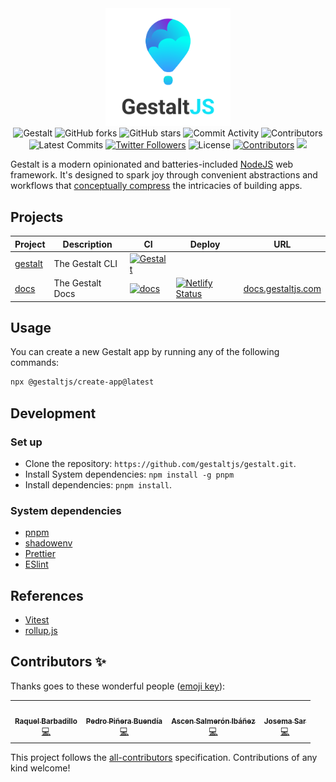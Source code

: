 <div align="center">
  <img src="assets/header.png" width="200"/>
  <br/>
  <img src="https://github.com/gestaltjs/gestalt/workflows/Gestalt/badge.svg" alt="Gestalt">
  <img src="https://img.shields.io/github/forks/gestaltjs/gestalt?style=flat-square" alt="GitHub forks">
  <img src="https://img.shields.io/github/stars/gestaltjs/gestalt?style=flat-square" alt="GitHub stars">
  <img src="https://img.shields.io/github/commit-activity/w/gestaltjs/gestalt?style=flat-square" alt="Commit Activity">
  <img src="https://img.shields.io/github/contributors/gestaltjs/gestalt?style=flat-square" alt="Contributors">
  <img src="https://img.shields.io/github/commits-since/gestaltjs/gestalt/latest?style=flat-square" alt="Latest Commits">
  <a href="http://twitter.com/gestaltjs"><img src="https://img.shields.io/twitter/follow/gestaltjs?style=flat-square" alt="Twitter Followers"></a>
  <img src="https://img.shields.io/github/license/gestaltjs/gestalt?style=flat-square" alt="License">
  <a href="#contributors-"><img src="https://img.shields.io/badge/all_contributors-3-orange.svg?style=flat-square" alt="Contributors"></a>
  <a href="https://tuple.app"><img src="https://img.shields.io/badge/Pairing%20with-Tuple-5A67D8"></a>
</div>

Gestalt is a modern opinionated and batteries-included [NodeJS](https://nodejs.org/en/) web framework. It's designed to spark joy through convenient abstractions and workflows that [conceptually compress](https://m.signalvnoise.com/conceptual-compression-means-beginners-dont-need-to-know-sql-hallelujah/) the intricacies of building apps.

## Projects

| Project              | Description     | CI                                                                                                                                                 | Deploy | URL |
| -------------------- | --------------- | -------------------------------------------------------------------------------------------------------------------------------------------------- | --- | -- |
| [gestalt](/packages/gestalt) | The Gestalt CLI | [![Gestalt](https://github.com/gestaltjs/gestalt/actions/workflows/gestalt.yml/badge.svg)](https://github.com/gestaltjs/gestalt/actions/workflows/gestalt.yml) | | |
| [docs](/packages/docs) | The Gestalt Docs | [![docs](https://github.com/gestaltjs/gestalt/actions/workflows/docs.yml/badge.svg)](https://github.com/gestaltjs/gestalt/actions/workflows/docs.yml) | [![Netlify Status](https://api.netlify.com/api/v1/badges/59663ddf-1542-4900-bd41-252c0263703f/deploy-status)](https://app.netlify.com/sites/gestalt-docs/deploys) | [docs.gestaltjs.com](https://docs.gestaltjs.com) |

## Usage

You can create a new Gestalt app by running any of the following commands:

```bash
npx @gestaltjs/create-app@latest
```

## Development

### Set up

- Clone the repository: `https://github.com/gestaltjs/gestalt.git`.
- Install System dependencies: `npm install -g pnpm`
- Install dependencies: `pnpm install`.

### System dependencies

- [pnpm](https://pnpm.io/)
- [shadowenv](https://shopify.github.io/shadowenv/)
- [Prettier](https://prettier.io/)
- [ESlint](https://eslint.org/)

## References

- [Vitest](https://vitest.dev)
- [rollup.js](https://rollupjs.org)

## Contributors ✨

Thanks goes to these wonderful people ([emoji key](https://allcontributors.org/docs/en/emoji-key)):

<!-- ALL-CONTRIBUTORS-LIST:START - Do not remove or modify this section -->
<!-- prettier-ignore-start -->
<!-- markdownlint-disable -->
<table>
  <tr>
    <td align="center"><a href="https://rbarbadillo.github.io/"><img src="https://avatars.githubusercontent.com/u/38496681?v=4?s=100" width="100px;" alt=""/><br /><sub><b>Raquel Barbadillo</b></sub></a><br /><a href="https://github.com/gestaltjs/gestalt/commits?author=rbarbadillo" title="Code">💻</a></td>
    <td align="center"><a href="http://craftweg.com"><img src="https://avatars.githubusercontent.com/u/663605?v=4?s=100" width="100px;" alt=""/><br /><sub><b>Pedro Piñera Buendía</b></sub></a><br /><a href="https://github.com/gestaltjs/gestalt/commits?author=pepicrft" title="Code">💻</a></td>
    <td align="center"><a href="https://github.com/lascenify"><img src="https://avatars.githubusercontent.com/u/18697610?v=4?s=100" width="100px;" alt=""/><br /><sub><b>Ascen Salmerón Ibáñez</b></sub></a><br /><a href="https://github.com/gestaltjs/gestalt/commits?author=lascenify" title="Code">💻</a></td>
    <td align="center"><a href="http://josemasar.vercel.app"><img src="https://avatars.githubusercontent.com/u/65446320?v=4?s=100" width="100px;" alt=""/><br /><sub><b>Josema Sar</b></sub></a><br /><a href="https://github.com/gestaltjs/gestalt/commits?author=josemasar" title="Code">💻</a></td>
  </tr>
</table>

<!-- markdownlint-restore -->
<!-- prettier-ignore-end -->

<!-- ALL-CONTRIBUTORS-LIST:END -->

This project follows the [all-contributors](https://github.com/all-contributors/all-contributors) specification. Contributions of any kind welcome!
